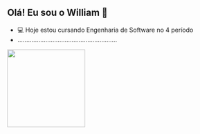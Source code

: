 ## Olá! Eu sou o William 👋

- 💻 Hoje estou cursando Engenharia de Software no 4 período
- .........................................................

<div>
  <a href="https://github.com//williampinh">
  <img height="180em" src="https://github-readme-stats.vercel.app/api?username=williampinh&show_icons=true&theme=dracula&include_all_commits=true&count_private=true"/>
</div>
